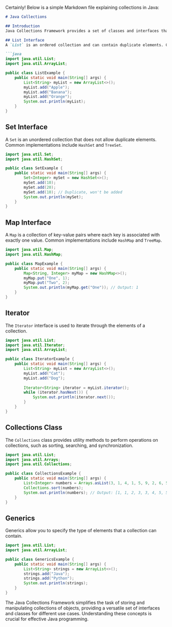 Certainly! Below is a simple Markdown file explaining collections in Java:

```markdown
# Java Collections

## Introduction
Java Collections Framework provides a set of classes and interfaces that implement commonly reusable collection data structures. Collections represent groups of objects, and the framework provides various interfaces like `List`, `Set`, `Map`, etc., along with their implementations.

## List Interface
A `List` is an ordered collection and can contain duplicate elements. Common implementations include `ArrayList` and `LinkedList`.

```java
import java.util.List;
import java.util.ArrayList;

public class ListExample {
    public static void main(String[] args) {
        List<String> myList = new ArrayList<>();
        myList.add("Apple");
        myList.add("Banana");
        myList.add("Orange");
        System.out.println(myList);
    }
}
```

## Set Interface
A `Set` is an unordered collection that does not allow duplicate elements. Common implementations include `HashSet` and `TreeSet`.

```java
import java.util.Set;
import java.util.HashSet;

public class SetExample {
    public static void main(String[] args) {
        Set<Integer> mySet = new HashSet<>();
        mySet.add(10);
        mySet.add(20);
        mySet.add(10); // Duplicate, won't be added
        System.out.println(mySet);
    }
}
```

## Map Interface
A `Map` is a collection of key-value pairs where each key is associated with exactly one value. Common implementations include `HashMap` and `TreeMap`.

```java
import java.util.Map;
import java.util.HashMap;

public class MapExample {
    public static void main(String[] args) {
        Map<String, Integer> myMap = new HashMap<>();
        myMap.put("One", 1);
        myMap.put("Two", 2);
        System.out.println(myMap.get("One")); // Output: 1
    }
}
```

## Iterator
The `Iterator` interface is used to iterate through the elements of a collection.

```java
import java.util.List;
import java.util.Iterator;
import java.util.ArrayList;

public class IteratorExample {
    public static void main(String[] args) {
        List<String> myList = new ArrayList<>();
        myList.add("Cat");
        myList.add("Dog");
        
        Iterator<String> iterator = myList.iterator();
        while (iterator.hasNext()) {
            System.out.println(iterator.next());
        }
    }
}
```

## Collections Class
The `Collections` class provides utility methods to perform operations on collections, such as sorting, searching, and synchronization.

```java
import java.util.List;
import java.util.Arrays;
import java.util.Collections;

public class CollectionsExample {
    public static void main(String[] args) {
        List<Integer> numbers = Arrays.asList(3, 1, 4, 1, 5, 9, 2, 6, 5, 3, 5);
        Collections.sort(numbers);
        System.out.println(numbers); // Output: [1, 1, 2, 3, 3, 4, 5, 5, 5, 6, 9]
    }
}
```

## Generics
Generics allow you to specify the type of elements that a collection can contain.

```java
import java.util.List;
import java.util.ArrayList;

public class GenericsExample {
    public static void main(String[] args) {
        List<String> strings = new ArrayList<>();
        strings.add("Java");
        strings.add("Python");
        System.out.println(strings);
    }
}
```

The Java Collections Framework simplifies the task of storing and manipulating collections of objects, providing a versatile set of interfaces and classes for different use cases. Understanding these concepts is crucial for effective Java programming.
```
